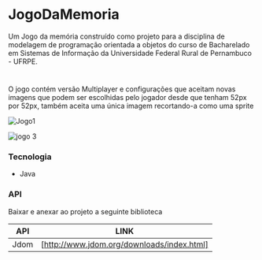 # JogoDaMemoria
Um Jogo da memória  construído como projeto  para a disciplina de modelagem de programação orientada a objetos do curso de Bacharelado em Sistemas de Informação da Universidade Federal Rural de Pernambuco - UFRPE.
#
O jogo contém versão Multiplayer e configurações que aceitam novas imagens que podem ser escolhidas pelo jogador desde que tenham 52px por 52px, também aceita uma única imagem recortando-a como uma sprite 

![Jogo1](https://user-images.githubusercontent.com/48795370/104823474-083c3900-5829-11eb-8893-29b0c17bccdc.png)


![jogo 3](https://user-images.githubusercontent.com/48795370/104824254-e2b22e00-582e-11eb-9a87-341bb5763f04.png)

### Tecnologia
   - Java

### API

Baixar e anexar ao projeto a seguinte biblioteca

| API | LINK |
| ------ | ------ |
| Jdom | [http://www.jdom.org/downloads/index.html] |
